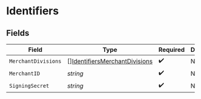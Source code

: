 # Identifiers


## Fields

| Field                                                                                 | Type                                                                                  | Required                                                                              | Description                                                                           | Example                                                                               |
| ------------------------------------------------------------------------------------- | ------------------------------------------------------------------------------------- | ------------------------------------------------------------------------------------- | ------------------------------------------------------------------------------------- | ------------------------------------------------------------------------------------- |
| `MerchantDivisions`                                                                   | [][IdentifiersMerchantDivisions](../../models/shared/identifiersmerchantdivisions.md) | :heavy_check_mark:                                                                    | N/A                                                                                   |                                                                                       |
| `MerchantID`                                                                          | *string*                                                                              | :heavy_check_mark:                                                                    | N/A                                                                                   | 8fd9diIy59sj                                                                          |
| `SigningSecret`                                                                       | *string*                                                                              | :heavy_check_mark:                                                                    | N/A                                                                                   | xf833434fg2cffos92632aa6e1e4fc627a9385045gdj937fg2a127gi93cgos873                     |